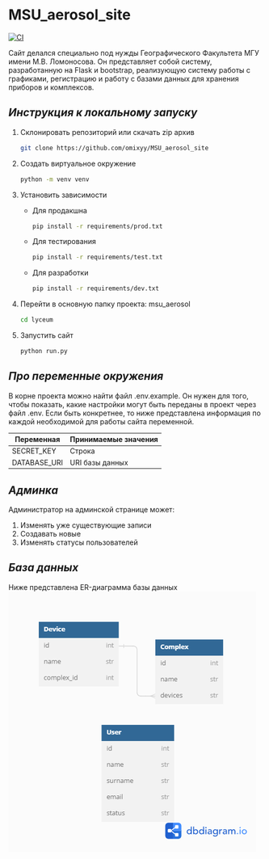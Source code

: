 # MSU_aerosol_site

[![CI](https://github.com/omixyy/MSU_aerosol_site/actions/workflows/python-package.yml/badge.svg)](https://github.com/omixyy/MSU_aerosol_site/actions/workflows/python-package.yml)

Сайт делался специально под нужды Географического Факультета МГУ имени М.В. Ломоносова. Он представляет собой систему, разработанную на Flask и bootstrap, реализующую систему работы с графиками, регистрацию и работу с базами данных для хранения приборов и комплексов.

## *Инструкция к локальному запуску*

1) Склонировать репозиторий или скачать zip архив

    ```bash
    git clone https://github.com/omixyy/MSU_aerosol_site
    ```

2) Создать виртуальное окружение

    ```bash
    python -m venv venv
    ```

3) Установить зависимости

    - Для продакшна

        ```bash
        pip install -r requirements/prod.txt
        ```

    - Для тестирования

        ```bash
        pip install -r requirements/test.txt
        ```

    - Для разработки

        ```bash
        pip install -r requirements/dev.txt
        ```

4) Перейти в основную папку проекта: msu_aerosol

    ```bash
    cd lyceum
    ```

5) Запустить сайт

    ```bash
    python run.py
    ```

## *Про переменные окружения*

В корне проекта можно найти файл .env.example. Он нужен для того, чтобы показать, какие настройки могут быть переданы в проект через файл .env. Если быть конкретнее, то ниже представлена информация по каждой необходимой для работы сайта переменной.

|Переменная|Принимаемые значения|
|-|-|
|SECRET_KEY|Строка|
|DATABASE_URI|URI базы данных|

## *Админка*

Администратор на админской странице может:

1) Изменять уже существующие записи
2) Создавать новые
3) Изменять статусы пользователей

## *База данных*

Ниже представлена ER-диаграмма базы данных
![alt text](ER.png)
